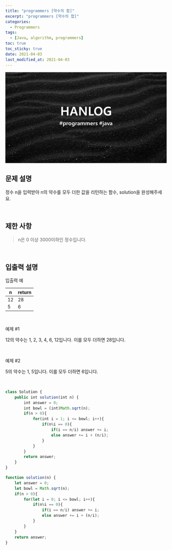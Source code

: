 ```yaml
---
title: "programmers [약수의 합]"
excerpt: "programmers [약수의 합]"
categories:
  - Programmers
tags:
  - [Java, algorithm, programmers]
toc: true
toc_sticky: true
date: 2021-04-03
last_modified_at: 2021-04-03
---
```


![HAN.jpg](/assets/images/programmers.png)

## 문제 설명

정수 n을 입력받아 n의 약수를 모두 더한 값을 리턴하는 함수, solution을 완성해주세요.

<br>

## 제한 사항

> n은 0 이상 3000이하인 정수입니다.

<br>

## 입출력 설명

입출력 예

|n|return|
|------|---|
|12|28|
|5|6|

<br>

예제 #1 <br>

12의 약수는 1, 2, 3, 4, 6, 12입니다. 이를 모두 더하면 28입니다.

<br>

예제 #2 <br>

5의 약수는 1, 5입니다. 이를 모두 더하면 6입니다.

<br>

```js
class Solution {
    public int solution(int n) {
        int answer = 0;
        int bowl = (int)Math.sqrt(n);
        if(n > 0){
            for(int i = 1; i <= bowl; i++){
                if(n%i == 0){
                    if(i == n/i) answer += i;
                    else answer += i + (n/i);
                }
            }    
        }
        return answer;
    }
}
```

```js
function solution(n) {
    let answer = 0;
    let bowl = Math.sqrt(n);
    if(n > 0){
        for(let i = 0; i <= bowl; i++){
            if(n%i == 0){
                if(i == n/i) answer += i;
                else answer += i + (n/i);
            }
        }
    }
    return answer;
}
```
